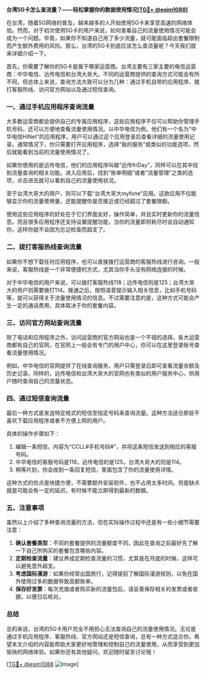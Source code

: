 **台湾5G卡怎么查流量？——轻松掌握你的数据使用情况[[TG💪+ @esim1088](https://t.me/s/esim1088)]**

在台湾，随着5G网络的普及，越来越多的人开始使用5G卡来享受高速的网络体验。然而，对于初次使用5G卡的用户来说，如何查看自己的流量使用情况可能会成为一个问题。毕竟，如果你不知道自己用了多少流量，就可能面临超出套餐限制而产生额外费用的风险。那么，台湾的5G卡到底应该怎么查流量呢？今天我们就来详细介绍一下。

首先，你需要了解你的5G卡是属于哪家运营商。台湾主要有三家主要的电信运营商：中华电信、远传电信和台湾大哥大。不同的运营商提供的查询方式可能会有所不同，但总体上来说，查询方法大致可以分为几种：通过手机自带的应用程序、拨打客服热线、访问官方网站以及通过短信查询。

### **一、通过手机应用程序查询流量**

大多数运营商都会提供自己的专属应用程序，这些应用程序不仅可以帮助你管理手机号码，还可以方便地查看流量使用情况。以中华电信为例，他们有一个名为“中华电信HiNet”的应用程序，用户可以通过这个应用登录后查看详细的流量使用记录。通常情况下，你只需要打开应用程序，选择“我的服务”或类似的功能选项，然后就能看到当前的流量使用情况了。

如果你使用的是远传电信，他们的应用程序叫做“远传friDay”，同样可以在其中找到流量查询的相关功能。进入应用后，找到“账单明细”或者“流量管理”之类的选项，点击进去就可以看到自己的流量使用状况。

至于台湾大哥大的用户，则可以下载“台湾大哥大myfone”应用。这款应用不仅能够显示你的流量使用量，还能提醒你是否接近或已经超过了套餐限额。

使用这些应用程序的好处在于它们界面友好，操作简单，并且实时更新你的流量信息。而且很多应用程序还支持设置提醒功能，当你的流量即将耗尽时会自动通知你，这样你就不会因为忘记检查而超支了。

### **二、拨打客服热线查询流量**

如果你不想下载任何应用程序，也可以直接拨打运营商的客服热线进行咨询。一般来说，客服热线是一个非常便捷的方式，尤其当你手头没有网络连接的时候。

对于中华电信的用户来说，可以拨打客服热线118；远传电信则是125；台湾大哥大的用户则需要拨打114。拨通之后，按照语音提示输入相关信息，比如手机号码等，就可以获得关于流量使用情况的信息。不过需要注意的是，这种方式可能会产生一定的通话费用，具体取决于你的套餐内容。

### **三、访问官方网站查询流量**

除了电话和应用程序之外，访问运营商的官方网站也是一个不错的选择。各大运营商都有自己的官网，在官网上一般会有专门的用户中心，你可以在这里登录账号查看流量使用情况。

例如，中华电信的官网提供了在线查询服务，用户只需登录后即可查看流量余额及历史记录。同样的，远传电信和台湾大哥大的官网也有类似的用户服务中心，供用户随时查询自己的流量状态。

### **四、通过短信查询流量**

最后一种方式是发送特定格式的短信至指定号码来查询流量。这种方法适合那些不喜欢下载应用程序或者不方便上网的用户。

具体的操作步骤如下：
1. 编辑一条短信，内容为“CCLL#手机号码#”，并将这条短信发送到相应的客服号码。
2. 中华电信的客服号码是118，远传电信的是125，台湾大哥大的则是114。
3. 稍等片刻，你会收到一条回复短信，里面包含了你的流量使用详情。

这种方式的优点是快捷方便，不需要额外安装软件，也不占用太多时间。但是缺点就是可能会有一定的延迟，有时候不能立即得到最新的数据。

### **五、注意事项**

虽然以上介绍了多种查询流量的方法，但在实际操作过程中还是有一些小细节需要注意：

1. **确认套餐类型**：不同的套餐提供的流量额度不同，因此在查询之前最好先了解一下自己所购买的套餐包含哪些内容。
2. **定期检查流量**：建议养成定期检查流量的习惯，尤其是在月底的时候，这样可以避免意外超支。
3. **考虑国际漫游**：如果你经常出国旅行，记得提前了解国际漫游规则，以免在国外使用过多的数据导致高额账单。
4. **保存好发票**：每次充值或者购买新的流量包后，请妥善保存相关的发票或者收据，以便日后核对。

### **总结**

总的来说，台湾的5G卡用户完全不用担心无法查询自己的流量使用情况。无论是通过手机应用程序、客服热线、官方网站还是短信查询，总有一种方式适合你。希望本文介绍的内容能帮助大家更好地管理和控制自己的流量使用，从而享受到更加愉快的网络体验。如果你还有其他疑问，欢迎随时留言讨论哦！

[[TG💪+ @esim1088](https://t.me/s/esim1088) ![Image](https://i.postimg.cc/4NQfJmqS/Snipaste-2025-05-13-00-14-12.png)]